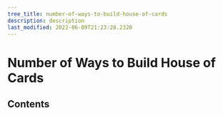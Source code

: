 ```yaml
---
tree_title: number-of-ways-to-build-house-of-cards
description: description
last_modified: 2022-06-09T21:23:28.2328
---
```


# Number of Ways to Build House of Cards

## Contents
